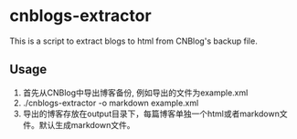 cnblogs-extractor
=================

This is a script to extract blogs to html from CNBlog's backup file.

## Usage
1. 首先从CNBlog中导出博客备份, 例如导出的文件为example.xml
2. ./cnblogs-extractor -o markdown example.xml
3. 导出的博客存放在output目录下，每篇博客单独一个html或者markdown文件。默认生成markdown文件。
